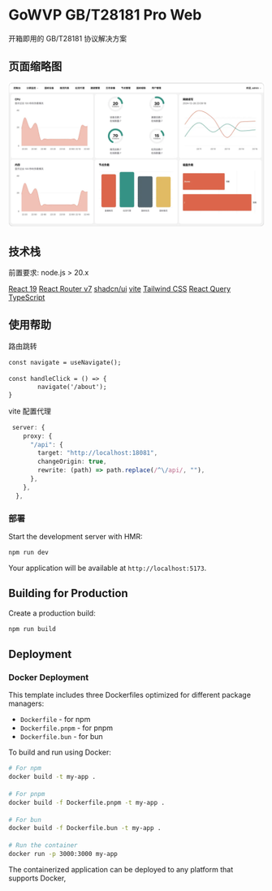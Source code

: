 # GoWVP GB/T28181 Pro Web

开箱即用的 GB/T28181 协议解决方案

## 页面缩略图

![首页概览](./docs/home.webp)

## 技术栈

前置要求:
node.js > 20.x

[React 19](https://react.dev/)
[React Router v7](https://reactrouter.com/)
[shadcn/ui](https://ui.shadcn.com/)
[vite](https://cn.vitejs.dev/)
[Tailwind CSS](https://tailwindcss.com/)
[React Query](https://tanstack.com/query/latest/docs/framework/react/overview)
[TypeScript](https://www.typescriptlang.org/)

## 使用帮助

路由跳转

```tsx
const navigate = useNavigate();

const handleClick = () => {
		navigate('/about');
}
```

vite 配置代理
```ts
 server: {
    proxy: {
      "/api": {
        target: "http://localhost:18081",
        changeOrigin: true,
        rewrite: (path) => path.replace(/^\/api/, ""),
      },
    },
  },
```


### 部署

Start the development server with HMR:

```bash
npm run dev
```

Your application will be available at `http://localhost:5173`.

## Building for Production

Create a production build:

```bash
npm run build
```

## Deployment

### Docker Deployment

This template includes three Dockerfiles optimized for different package managers:

- `Dockerfile` - for npm
- `Dockerfile.pnpm` - for pnpm
- `Dockerfile.bun` - for bun

To build and run using Docker:

```bash
# For npm
docker build -t my-app .

# For pnpm
docker build -f Dockerfile.pnpm -t my-app .

# For bun
docker build -f Dockerfile.bun -t my-app .

# Run the container
docker run -p 3000:3000 my-app
```

The containerized application can be deployed to any platform that supports Docker,
```
